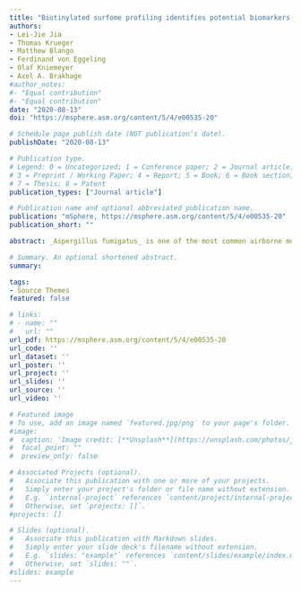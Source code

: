 ```yaml
---
title: "Biotinylated surfome profiling identifies potential biomarkers for diagnosis and therapy of Aspergillus fumigatus infection"
authors:
- Lei-Jie Jia
- Thomas Krueger
- Matthew Blango
- Ferdinand von Eggeling
- Olaf Kniemeyer
- Axel A. Brakhage
#author_notes:
#- "Equal contribution"
#- "Equal contribution"
date: "2020-08-13"
doi: "https://msphere.asm.org/content/5/4/e00535-20"

# Schedule page publish date (NOT publication's date).
publishDate: "2020-08-13"

# Publication type.
# Legend: 0 = Uncategorized; 1 = Conference paper; 2 = Journal article;
# 3 = Preprint / Working Paper; 4 = Report; 5 = Book; 6 = Book section;
# 7 = Thesis; 8 = Patent
publication_types: ["Journal article"]

# Publication name and optional abbreviated publication name.
publication: "mSphere, https://msphere.asm.org/content/5/4/e00535-20"
publication_short: ""

abstract: _Aspergillus fumigatus_ is one of the most common airborne molds capable of causing mycoses and allergies in humans. During infection, fungal surface proteins mediate the first contact with the human immune system to evade immune responses or to induce hypersensitivity. Several methods have been established for surface proteomics (surfomics). Biotinylation coupled with liquid chromatography-tandem mass spectrometry (LC-MS/MS) identification of peptides is a particularly efficient method to identify the surface-exposed regions of proteins that potentially mediate interaction with the host. After biotinylation of surface proteins during spore germination, we detected 231 different biotinylated surface proteins (including several well-known proteins such as RodA, CcpA, and DppV; allergens; and heat shock proteins [HSPs]), as well as some previously undescribed surface proteins. The dynamic change of the surface proteome was illustrated by detection of a relatively high number of proteins exclusively at one developmental stage. Using immunofluorescence microscopy, we confirmed the surface localization of several HSPs of the HSP70 family, which may have moonlighting functions. Collectively, by comparing our data with data representative of previously published _A. fumigatus_ surface proteomes, our study generated a comprehensive data set corresponding to the _A. fumigatus_ surfome and uncovered the surface-exposed regions of many proteins on the surface of conidia or hyphae. These surface-exposed regions are candidates for direct interaction with host cells and may represent antigenic epitopes that either induce protective immune responses or mediate immune evasion. Thus, our data sets provided and compiled here represent reasonable immunotherapy and diagnostic targets for future investigations.

# Summary. An optional shortened abstract.
summary: 

tags:
- Source Themes
featured: false

# links:
# - name: ""
#   url: ""
url_pdf: https://msphere.asm.org/content/5/4/e00535-20
url_code: ''
url_dataset: ''
url_poster: ''
url_project: ''
url_slides: ''
url_source: ''
url_video: ''

# Featured image
# To use, add an image named `featured.jpg/png` to your page's folder. 
#image:
#  caption: 'Image credit: [**Unsplash**](https://unsplash.com/photos/jdD8gXaTZsc)'
#  focal_point: ""
#  preview_only: false

# Associated Projects (optional).
#   Associate this publication with one or more of your projects.
#   Simply enter your project's folder or file name without extension.
#   E.g. `internal-project` references `content/project/internal-project/index.md`.
#   Otherwise, set `projects: []`.
#projects: []

# Slides (optional).
#   Associate this publication with Markdown slides.
#   Simply enter your slide deck's filename without extension.
#   E.g. `slides: "example"` references `content/slides/example/index.md`.
#   Otherwise, set `slides: ""`.
#slides: example
---
```

